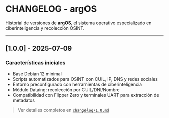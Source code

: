 # CHANGELOG - argOS

Historial de versiones de **argOS**, el sistema operativo especializado en ciberinteligencia y recolección OSINT.

---

## [1.0.0] - 2025-07-09

###  Características iniciales

- Base Debian 12 minimal
- Scripts automatizados para OSINT con CUIL, IP, DNS y redes sociales
- Entorno preconfigurado con herramientas de ciberinteligencia
- Módulo Dataing: recolección por CUIL/DNI/Nombre
- Compatibilidad con Flipper Zero y terminales UART para extracción de metadatos

> Ver detalles completos en [`changelog/1.0.md`](./changelog/1.0.md)
